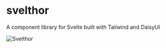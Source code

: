 # svelthor
A component library for Svelte built with Tailwind and DaisyUI

![Svelthor](https://user-images.githubusercontent.com/7969579/143480957-b6dd8361-0149-4bb0-83fd-29c49c4f3de3.png)
